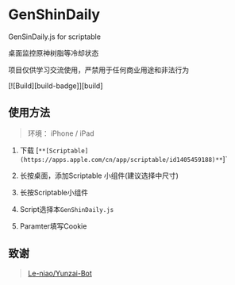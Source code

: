 # GenShinDaily
GenSinDaily.js for scriptable

桌面监控原神树脂等冷却状态

项目仅供学习交流使用，严禁用于任何商业用途和非法行为

[![Build][build-badge]][build]

## 使用方法
> 环境： iPhone / iPad

1. 下载 [`**[Scriptable](https://apps.apple.com/cn/app/scriptable/id1405459188)**`]`

2. 长按桌面，添加Scriptable 小组件(建议选择中尺寸)

3. 长按Scriptable小组件

4. Script选择本``GenShinDaily.js``

5. Paramter填写Cookie

## 致谢
> [Le-niao/Yunzai-Bot](https://github.com/Le-niao/Yunzai-Bot)

